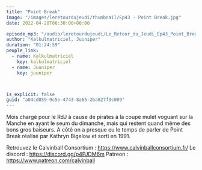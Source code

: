 ```yaml
---
title: "Point Break"
image: "/images/leretourdujeudi/thumbnail/Ep43 - Point Break.jpg"
date: 2022-04-28T06:30:00+00:00

episode_mp3: "/audio/leretourdujeudi/Le_Retour_du_Jeudi_Ep43_Point_Break.mp3"
author: "Kalkulmatriciel, Juuniper"
duration: "01:24:59"
people_link: 
  - name: Kalkulmatriciel
    key: kalkulmatriciel
  - name: Juuniper
    key: juuniper



is_explicit: false
guid: "a04cd059-9c5e-4743-8a65-2ba827f3c009"
---
```


<PodcastHeader/>

Mois chargé pour le RdJ à cause de pirates à la coupe mulet voguant sur la Manche en ayant le seum du dimanche, mais qui restent quand même des bons gros baiseurs. A côté on a presque eu le temps de parler de Point Break réalisé par Kathryn Bigelow et sorti en 1991.

Retrouvez le Calvinball Consortium : https://www.calvinballconsortium.fr/
Le discord : https://discord.gg/p4PJDM6m
Patreon : https://www.patreon.com/calvinball
